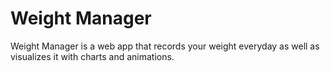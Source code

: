 # Weight Manager

Weight Manager is a web app that records your weight everyday as well as visualizes it with charts and animations.


